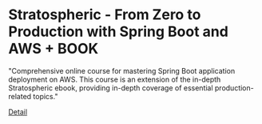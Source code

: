 # Stratospheric - From Zero to Production with Spring Boot and AWS + BOOK

"Comprehensive online course for mastering Spring Boot application deployment on AWS. This course is an extension of the in-depth Stratospheric ebook, providing in-depth coverage of essential production-related topics." 

[Detail](https://eduitfree.com/NCZK)